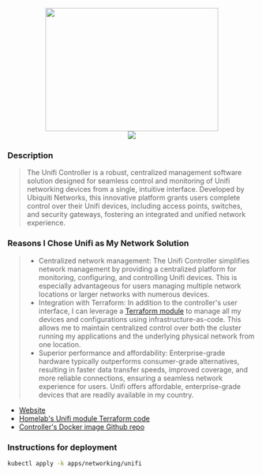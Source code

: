 <p align="center">
<img width="350" height="250" src="https://www.logo.wine/a/logo/Ubiquiti_Networks/Ubiquiti_Networks-Logo.wine.svg"></br><img src="https://img.shields.io/github/v/release/jacobalberty/unifi-docker?label=Latest%20Version&logo=github&style=for-the-badge">
</p>

### Description

> The Unifi Controller is a robust, centralized management software solution designed for seamless control and monitoring of Unifi networking devices from a single, intuitive interface. Developed by Ubiquiti Networks, this innovative platform grants users complete control over their Unifi devices, including access points, switches, and security gateways, fostering an integrated and unified network experience.

### Reasons I Chose Unifi as My Network Solution
> - Centralized network management: The Unifi Controller simplifies network management by providing a centralized platform for monitoring, configuring, and controlling Unifi devices. This is especially advantageous for users managing multiple network locations or larger networks with numerous devices.
> - Integration with Terraform: In addition to the controller's user interface, I can leverage a [Terraform module][terraform-uri] to manage all my devices and configurations using infrastructure-as-code. This allows me to maintain centralized control over both the cluster running my applications and the underlying physical network from one location.
> - Superior performance and affordability: Enterprise-grade hardware typically outperforms consumer-grade alternatives, resulting in faster data transfer speeds, improved coverage, and more reliable connections, ensuring a seamless network experience for users. Unifi offers affordable, enterprise-grade devices that are readily available in my country.

- [Website][website-uri]
- [Homelab's Unifi module Terraform code][homelab-terraform]
- [Controller's Docker image Github repo][docker-uri]


### Instructions for deployment

```bash
kubectl apply -k apps/networking/unifi
```

[website-uri]: https://www.ui.com/
[docker-uri]: https://github.com/jacobalberty/unifi-docker
[terraform-uri]: https://registry.terraform.io/providers/paultyng/unifi/latest/docs
[homelab-terraform]: https://github.com/gruberdev/homelab/tree/main/terraform/modules/unifi
